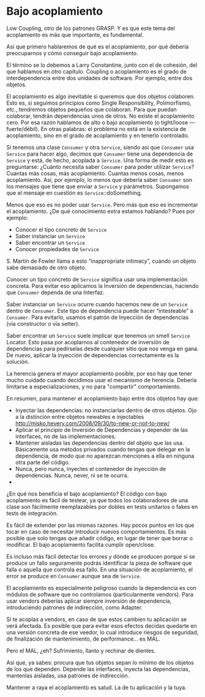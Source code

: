 # Bajo acoplamiento

Low Coupling, otro de los patrones GRASP. Y es que este tema del acoplamiento es más que importante, es fundamental.

Así que primero hablaremos de qué es el acoplamiento, por qué debería preocuparnos y cómo conseguir bajo acoplamiento.

El término se lo debemos a Larry Constantine, junto con el de cohesión, del que hablamos en otro capítulo. Coupling o acoplamiento es el grado de interdependencia entre dos unidades de software. Por ejemplo, entre dos objetos.

El acoplamiento es algo inevitable si queremos que dos objetos colaboren. Esto es, si seguimos principios como Single Responsibility, Polimorfismo, etc., tendremos objetos pequeños que colaboran. Para que puedan colaborar, tendrán dependencias unos de otros. No existe el acoplamiento cero. Por esa razón hablamos de alto o bajo acoplamiento (o tight/loose — fuerte/débil). En otras palabras: el problema no está en la existencia de acoplamiento, sino en el grado de acoplamiento y en tenerlo controlado.

Si tenemos una clase `Consumer` y otra ``Service``, siendo así que `Consumer` usa `Service` para hacer algo, decimos que `Consumer` tiene una dependencia de `Service` y está, de hecho, acoplada a `Service`. Una forma de medir esto es preguntarse: ¿Cuánto necesita saber `Consumer` para poder utilizar `Service`? Cuantas más cosas, más acoplamiento. Cuantas menos cosas, menos acoplamiento. Así, por ejemplo, lo menos que debería saber `Consumer` son los mensajes que tiene que enviar a `Service` y parámetros. Supongamos que el mensaje en cuestión es `Service`::doSomething.

Menos que eso es no poder usar `Service`. Pero más que eso es incrementar el acoplamiento. ¿De qué conocimiento extra estamos hablando? Pues por ejemplo:

* Conocer el tipo concreto de `Service`
* Saber instanciar un `Service`
* Saber encontrar un `Service`
* Conocer propiedades de `Service`

S. Martín de Fowler llama a esto “inappropriate intimacy”, cuando un objeto sabe demasiado de otro objeto.

Conocer un tipo concreto de `Service` significa usar una implementación concreta. Para evitar eso aplicamos la Inversión de dependencias, haciendo que `Consumer` dependa de una Interfaz.

Saber instanciar un `Service` ocurre cuando hacemos new de un `Service` dentro de `Consumer`. Este tipo de dependencia puede hacer “intesteable” a `Consumer`. Para evitarlo, usamos el patrón de Inyección de dependencias (vía constructor o vía setter).

Saber encontrar un `Service` suele implicar que tenemos un smell `Service` Locator. Esto pasa por acoplarnos al contenedor de inversión de dependencias para pedírselas desde cualquier sitio que nos venga en gana. De nuevo, aplicar la inyección de dependencias correctamente es la solución.

La herencia genera el mayor acoplamiento posible, por eso hay que tener mucho cuidado cuando decidimos usar el mecanismo de herencia. Debería limitarse a especializaciones, y no para "compartir" comportamiento.

En resumen, para mantener el acoplamiento bajo entre dos objetos hay que:

* Inyectar las dependencias: no instanciarlas dentro de otros objetos. Ojo a la distinción entre objetos newables e injectables http://misko.hevery.com/2008/09/30/to-new-or-not-to-new/
* Aplicar el principio de Inversión de Dependencias y depender de las interfaces, no de las implementaciones.
* Mantener aisladas las dependencias dentro del objeto que las usa. Básicamente usa métodos privados cuando tengas que delegar en la dependencia, de modo que no aparezcan menciones a ella en ninguna otra parte del código.
* Nunca, pero nunca, inyectes el contenedor de inyección de dependencias. Nunca, never, ni se te ocurra.
* 
¿En qué nos beneficia el bajo acoplamiento? El código con bajo acoplamiento es fácil de testear, ya que todos los colaboradores de una clase son fácilmente reemplazables por dobles en tests unitarios o fakes en tests de integración.

Es fácil de extender por las mismas razones. Hay pocos puntos en los que tocar en caso de necesitar introducir nuevos comportamientos. Es más posible que solo tengas que añadir código, en lugar de tener que borrar o modificar. El bajo acoplamiento facilita cumplir open/close.

Es incluso más fácil detectar los errores y dónde se producen porque si se produce un fallo seguramente podrás identificar la pieza de software que falla o aquella que controla esa fallo. En una situación de acoplamiento, el error se produce en `Consumer` aunque sea de `Service`.

El acoplamiento es especialmente peligroso cuando la dependencia es con módulos de software que no controlamos (particularmente vendors). Para usar vendors deberías aplicar siempre inversión de dependencia, introduciendo patrones de indirección, como Adapter.

Si te acoplas a vendors, en caso de que estos cambien tu aplicación se verá afectada. Es posible que para evitar esos efectos decidas quedarte en una versión concreta de ese veedor, lo cual introduce riesgos de seguridad, de finalización de mantenimiento, de performance… es MAL.

Pero el MAL, ¿eh? Sufrimiento, llanto y rechinar de dientes.

Así que, ya sabes: procura que tus objetos sepan lo mínimo de los objetos de los que dependen. Depende las interfaces, inyecta las dependencias, mantenlas aisladas, usa patrones de indirección.

Mantener a raya el acoplamiento es salud. La de tu aplicación y la tuya.